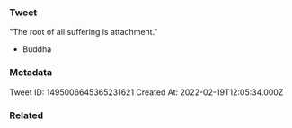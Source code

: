 ### Tweet
"The root of all suffering is attachment."

- Buddha

### Metadata
Tweet ID: 1495006645365231621
Created At: 2022-02-19T12:05:34.000Z

### Related

